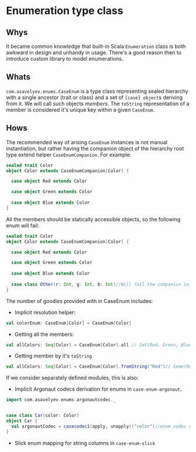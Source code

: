 # Enumeration type class

## Whys 
It became common knowledge that built-in Scala `Enumeration` class is both awkward in design and unhandy in usage.
There's a good reason then to introduce custom library to model enumerations.

## Whats
`com.asavelyev.enums.CaseEnum` is a type class representing sealed hierarchy with a single ancestor (trait or class)
and a set of `[case] object`s deriving from it. We will call such objects _members_. 
The `toString` representation of a member is considered it's unique key within a given `CaseEnum`.

## Hows
The recommended way of arising `CaseEnum` instances is 
not manual instantiation, but rather having the companion object of the hierarchy root type extend 
helper `CaseEnumCompanion`.  For example:

```scala
sealed trait Color
object Color extends CaseEnumCompanion[Color] {

  case object Red extends Color

  case object Green extends Color
  
  case object Blue extends Color
}

```

All the members should be statically accessible objects, so the following enum will fail:

```scala
sealed trait Color
object Color extends CaseEnumCompanion[Color] {

  case object Red extends Color

  case object Green extends Color
  
  case object Blue extends Color
  
  case class Other(r: Int, g: Int, b: Int)//Will fail the companion initialization!
}

```

The number of goodies provided with in CaseEnum includes:
* Implicit resolution helper: 

```scala
val colorEnum: CaseEnum[Color] = CaseEnum[Color]
```

* Getting all the members: 

```scala
val allColors: Seq[Color] = CaseEnum[Color].all // Set(Red, Green, Blue)
```

* Getting member by it's `toString`

```scala
val allColors: Seq[Color] = CaseEnum[Color].fromString("Red")// Some(Red)
```


If we consider separately defined modules, this is also:
* Implicit Argonaut codecs derivation for enums in `case-enum-argonaut`.

```scala
import com.asavelyev.enums.argonautcodec._


case class Car(color: Color)
object Car {
  val argonautCodec = casecodec1(apply, unapply)("color")//enum codec derived automatically
}
```

* Slick enum mapping for string columns in `case-enum-slick`
